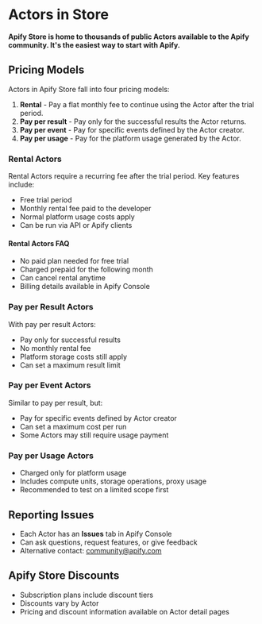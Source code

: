 # Actors in Store

**Apify Store is home to thousands of public Actors available to the Apify community. It's the easiest way to start with Apify.**

## Pricing Models

Actors in Apify Store fall into four pricing models:

1. **Rental** - Pay a flat monthly fee to continue using the Actor after the trial period.
2. **Pay per result** - Pay only for the successful results the Actor returns.
3. **Pay per event** - Pay for specific events defined by the Actor creator.
4. **Pay per usage** - Pay for the platform usage generated by the Actor.

### Rental Actors

Rental Actors require a recurring fee after the trial period. Key features include:

- Free trial period
- Monthly rental fee paid to the developer
- Normal platform usage costs apply
- Can be run via API or Apify clients

#### Rental Actors FAQ

- No paid plan needed for free trial
- Charged prepaid for the following month
- Can cancel rental anytime
- Billing details available in Apify Console

### Pay per Result Actors

With pay per result Actors:
- Pay only for successful results
- No monthly rental fee
- Platform storage costs still apply
- Can set a maximum result limit

### Pay per Event Actors

Similar to pay per result, but:
- Pay for specific events defined by Actor creator
- Can set a maximum cost per run
- Some Actors may still require usage payment

### Pay per Usage Actors

- Charged only for platform usage
- Includes compute units, storage operations, proxy usage
- Recommended to test on a limited scope first

## Reporting Issues

- Each Actor has an **Issues** tab in Apify Console
- Can ask questions, request features, or give feedback
- Alternative contact: community@apify.com

## Apify Store Discounts

- Subscription plans include discount tiers
- Discounts vary by Actor
- Pricing and discount information available on Actor detail pages